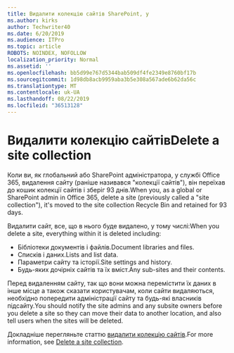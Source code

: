 ```yaml
---
title: Видалити колекцію сайтів SharePoint, у
ms.author: kirks
author: Techwriter40
ms.date: 6/20/2019
ms.audience: ITPro
ms.topic: article
ROBOTS: NOINDEX, NOFOLLOW
localization_priority: Normal
ms.assetid: ''
ms.openlocfilehash: bb5d99e767d5344bab509df4fe2349e8760bf17b
ms.sourcegitcommit: 1d98db8acb9959aba3b5e308a567ade6b62da56c
ms.translationtype: MT
ms.contentlocale: uk-UA
ms.lasthandoff: 08/22/2019
ms.locfileid: "36513128"
---
```

# <a name="delete-a-site-collection"></a><span data-ttu-id="7df55-102">Видалити колекцію сайтів</span><span class="sxs-lookup"><span data-stu-id="7df55-102">Delete a site collection</span></span>

<span data-ttu-id="7df55-103">Коли ви, як глобальний або SharePoint адміністратора, у службі Office 365, видалення сайту (раніше називався "колекції сайтів"), він переїхав до кошик колекції сайтів і зберіг 93 днів.</span><span class="sxs-lookup"><span data-stu-id="7df55-103">When you, as a global or SharePoint admin in Office 365, delete a site (previously called a "site collection"), it's moved to the site collection Recycle Bin and retained for 93 days.</span></span> 

<span data-ttu-id="7df55-104">Видалити сайт, все, що в нього буде видалено, у тому числі:</span><span class="sxs-lookup"><span data-stu-id="7df55-104">When you delete a site, everything within it is deleted including:</span></span>

- <span data-ttu-id="7df55-105">Бібліотеки документів і файлів.</span><span class="sxs-lookup"><span data-stu-id="7df55-105">Document libraries and files.</span></span>
- <span data-ttu-id="7df55-106">Списків і даних.</span><span class="sxs-lookup"><span data-stu-id="7df55-106">Lists and list data.</span></span>
- <span data-ttu-id="7df55-107">Параметри сайту та історії.</span><span class="sxs-lookup"><span data-stu-id="7df55-107">Site settings and history.</span></span>
- <span data-ttu-id="7df55-108">Будь-яких дочірніх сайтів та їх вміст.</span><span class="sxs-lookup"><span data-stu-id="7df55-108">Any sub-sites and their contents.</span></span>

<span data-ttu-id="7df55-109">Перед видаленням сайту, так що вони можна перемістити їх даних в інше місце а також сказати користувачам, коли сайти видаляються, необхідно попередити адміністрації сайту та будь-які власників підсайту.</span><span class="sxs-lookup"><span data-stu-id="7df55-109">You should notify the site admins and any subsite owners before you delete a site so they can move their data to another location, and also tell users when the sites will be deleted.</span></span> 

<span data-ttu-id="7df55-110">Докладніше перегляньте статтю [видалити колекцію сайтів](https://docs.microsoft.com/sharepoint/delete-site-collection).</span><span class="sxs-lookup"><span data-stu-id="7df55-110">For more information, see [Delete a site collection](https://docs.microsoft.com/sharepoint/delete-site-collection).</span></span> 